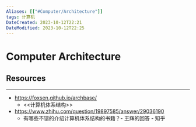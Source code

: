 ```yaml
---
Aliases: [["#Computer/Architecture"]]
tags: 计算机
DateCreated: 2023-10-12T22:21
DateModified: 2023-10-12T22:25
---
```

# Computer Architecture

## Resources
---
- https://foxsen.github.io/archbase/
	- <<计算机体系结构>>
- https://www.zhihu.com/question/19897585/answer/29036190
	- 有哪些不错的介绍计算机体系结构的书籍？- 王辉的回答 - 知乎
